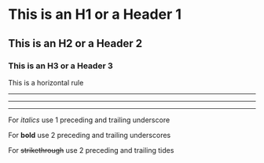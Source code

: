# This is an H1 or a Header 1
## This is an H2 or a Header 2
### This is an H3 or a Header 3
This is a horizontal rule
***
---
_____

For _italics_ use 1 preceding and trailing underscore

For __bold__ use 2 preceding and trailing underscores

For ~~strikethrough~~ use 2 preceding and trailing tides
